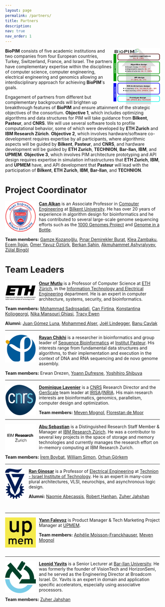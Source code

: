 ```yaml
---
layout: page
permalink: /partners/
title: Partners
description:
nav: true
nav_order: 1
---
```


<img style="float: right; width: 30%;" src="../assets/img/consortiumstack_v3.png">

**BioPIM** consists of five academic institutions and two companies from four European countries, Turkey, Switzerland, France, and Israel. The partners have complementary expertise within the disciplines of computer science, computer engineering, electrical engineering and genomics allowing an interdisciplinary approach for achieving **BioPIM**'s goals. 

Engagement of partners from different but complementary backgrounds will brighten up breakthrough features of **BioPIM** and ensure attainment of the strategic objectives of the consortium. **Objective 1**, which includes optimizing algorithms and data structures for PIM will take guidance from **Bilkent**, **Pasteur**, and **CNRS**. We will use several software tools to profile computational behavior, some of which were developed by **ETH Zurich** and **IBM Research Zürich**. **Objective 2**, which involves hardware/software co-development requires expertise by all participants, where algorithmic aspects will be guided by **Bilkent**, **Pasteur**, and **CNRS**, and hardware development will be guided by **ETH Zurich**, **TECHNION**, **Bar-Ilan**, **IBM**, and **UPMEM**. **Objective 3**, which involves PIM architecture prototyping and API design requires expertise in simulation infrastructures that **ETH Zurich**, **IBM**, and **UPMEM** have, and API development that **Pasteur** will lead with the participation of **Bilkent**, **ETH Zurich**, **IBM**, **Bar-Ilan**, and **TECHNION**.

# Project Coordinator

<img style="float: left; width:100px; padding-right:10px" src="../assets/img/bilkent.png">

**[Can Alkan](http://cs.bilkent.edu.tr/%7Ecalkan)** is an Associate Professor in [Computer Engineering](http://cs.bilkent.edu.tr/) at [Bilkent University](https://w3.bilkent.edu.tr/bilkent/). He has over 20 years of experience in algorithm design for bioinformatics and he has contributed to several large-scale genome sequencing efforts such as the [1000 Genomes Project](https://www.internationalgenome.org/) and [Genome in a Bottle](https://www.nist.gov/programs-projects/genome-bottle).

**Team members:** [Gamze Kozanoğlu](https://www.linkedin.com/in/gamze-kozanoglu-8879a14/), [Pınar Demirekler Burat](https://www.linkedin.com/in/pinar-demirekler-burat-5b23054/), [Klea Zambaku](https://www.linkedin.com/in/klea-zambaku-88992b199/), [Ecem İlgün](https://www.linkedin.com/in/ecemilgun/), [Ömer Yavuz Öztürk](https://www.linkedin.com/in/o-yavuz-ozturk/), [Berkan Şahin](https://www.linkedin.com/in/bsahin0/), [Akmuhammet Ashyralyyev](https://www.linkedin.com/in/akmami/), [Zülal Bingöl](https://www.alkanlab.org/team/z%C3%BClal-bing%C3%B6l/)

# Team Leaders

<img style="float: left; width:100px; padding-right:10px" src="../assets/img/ethz.png">

**[Onur Mutlu](http://people.inf.ethz.ch/omutlu/)** is a Professor of Computer Science at [ETH Zürich](https://ethz.ch/en.html), in the [Information Technology and Electrical Engineering](https://www.ee.ethz.ch/) department. He is an expert in computer architecture, systems, security, and bioinformatics.

**Team members:** [Mohammad Sadrosadati](https://www.linkedin.com/in/mohammad-sadrosadati-23928a40), [Can Firtina](https://cfirtina.com), [Konstantina Koliogeorgi](https://www.linkedin.com/in/konstantina-koliogeorgi-256965269/), [Nika Mansouri Ghiasi](https://www.linkedin.com/in/nika-mansouri-ghiasi-4b521ba2/),  [Tracy Ewen](https://www.linkedin.com/in/tracy-ewen/) 

**Alumni:** [Juan Gómez Luna](https://www.linkedin.com/in/juan-gomez-luna-428b3b12/), [Mohammed Alser](https://www.linkedin.com/in/mealser/), [Joël Lindegger](https://www.linkedin.com/in/joël-lindegger-5b004b168/), [Banu Cavlak](https://www.linkedin.com/in/banu-cavlak-0003b5180/?lipi=urn%3Ali%3Apage%3Ad_flagship3_groups_manage%3Bn12dJnFjSJyZwpIC%2BQ37YQ%3D%3D)

---

<img style="float: left; width:100px; padding-right:10px" src="../assets/img/ip.png">

**[Rayan Chikhi](http://rayan.chikhi.name/)** is a researcher in bioinformatics and group leader of [Sequence Bioinformatics](https://research.pasteur.fr/en/team/sequence-bioinformatics/) at [Institut Pasteur](https://www.pasteur.fr/en). His interests range from fundamental data structures and algorithms, to their implementation and execution in the context of DNA and RNA sequencing and de novo genome assembly.

**Team members:** Erwan Drezen, [Yoann Dufresne](https://research.pasteur.fr/en/member/yoann-dufresne/), [Yoshihiro Shibuya](https://www.linkedin.com/in/yoshihiro-shibuya)

---

<img style="float: left; width:100px; padding-right:10px" src="../assets/img/cnrs.png">

**[Dominique Lavenier](https://lavenier.net/homepage/)** is a [CNRS](https://www.cnrs.fr/en) Research Director and the [GenScale](https://team.inria.fr/genscale/) team leader at [IRISA](https://www.irisa.fr/english/)/[INRIA](https://www.inria.fr/en). His main research interests are bioinformatics, genomics, parallelism, computer design and optimization.

**Team members:** [Meven Mognol](https://www.linkedin.com/in/meven-mognol-292935b8/), [Florestan de Moor](https://team.inria.fr/wide/team/florestan-de-moor/)

---

<img style="float: left; width:100px; padding-right:10px" src="../assets/img/ibmzurich.png">

**[Abu Sebastian](https://researcher.watson.ibm.com/researcher/view.php?person=zurich-ASE)** is a Distinguished Research Staff Member & Manager at [IBM Research Zürich](https://www.zurich.ibm.com/). He was a contributor to several key projects in the space of storage and memory technologies and currently manages the research effort on in-memory computing at IBM Research Zurich.

**Team members:** [İrem Boybat](https://www.linkedin.com/in/irem-boybat/), [William Simon](https://www.linkedin.com/in/williamsimon1/), [Orhun Görkem](https://www.linkedin.com/in/orhun-gorkem/)

---

<img style="float: left; height:100px; padding-right:10px;" src="../assets/img/technion.png">

**[Ran Ginosar](https://webee.technion.ac.il/%7Eran/)** is a Professor of [Electrical Engineering](https://ece.technion.ac.il/) at [Technion - Israel Institute of Technology](https://www.technion.ac.il/en/). He is an expert in many-core plural architectures, VLSI, neurochips, and asynchronous logic design.

**Alumni:** [Naomie Abecassis](https://www.linkedin.com/in/naomie-abecassis-361661273), [Robert Hanhan](https://www.linkedin.com/in/robert-hanhan-0b57991a3/), [Zuher Jahshan](https://www.linkedin.com/in/zuher-jahshan-7a7199196/)


&nbsp;

---

<img style="float: left; width:100px; padding-right:10px;" src="../assets/img/upmem.jpg">

**[Yann Falevoz](https://www.linkedin.com/in/yannfalevoz/)** is Product Manager & Tech Marketing Project Manager at [UPMEM](https://www.upmem.com/). 

**Team members:** [Aphélie Moisson-Franckhauser](https://www.linkedin.com/in/a-moisson/), [Meven Mognol](https://www.linkedin.com/in/meven-mognol-292935b8/)

&nbsp;

---

<img style="float: left; width:100px; padding-right:10px" src="../assets/img/barilanuniv.png">

**[Leonid Yavits](https://engineering.biu.ac.il/en/node/11126)** is a Senior Lecturer at [Bar-Ilan University](https://www.biu.ac.il/en). He was formerly the founder of VisionTech and HorizonSemi, and he served as the Engineering Director at Broadcom Israel. Dr. Yavits is an expert in domain and application specific accelerators, especially using associative processors.

**Team members:** [Zuher Jahshan](https://www.linkedin.com/in/zuher-jahshan-7a7199196/)

